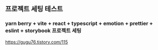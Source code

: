 ## 프로젝트 세팅 테스트
### yarn berry + vite + react + typescript + emotion + prettier + eslint + storybook 프로젝트 세팅

https://gugu76.tistory.com/115
